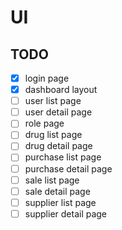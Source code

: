# UI

## TODO

- [x] login page
- [x] dashboard layout
- [ ] user list page
- [ ] user detail page
- [ ] role page
- [ ] drug list page
- [ ] drug detail page
- [ ] purchase list page
- [ ] purchase detail page
- [ ] sale list page
- [ ] sale detail page
- [ ] supplier list page
- [ ] supplier detail page
